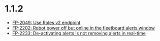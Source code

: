 # 1.1.2

- [FP-2049: Use Roles v2 endpoint](https://movai.atlassian.net/browse/FP-2049)
- [FP-2202: Robot power off but online in the fleetboard alerts window](https://movai.atlassian.net/browse/FP-2202)
- [FP-2233: De-activating alerts is not removing alerts in real-time](https://movai.atlassian.net/browse/FP-2233)